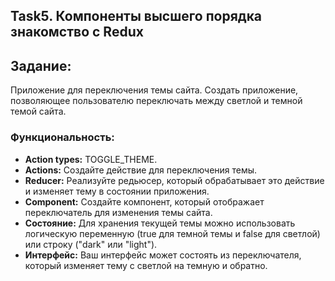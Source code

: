 ## Task5. Компоненты высшего порядка знакомство с Redux

## Задание: 
Приложение для переключения темы сайта. Создать приложение, позволяющее пользователю переключать между светлой и темной темой сайта.

### Функциональность:
* **Action types:** TOGGLE_THEME.
* **Actions:** Создайте действие для переключения темы.
* **Reducer:** Реализуйте редьюсер, который обрабатывает это действие и изменяет тему в состоянии приложения.
* **Component:** Создайте компонент, который отображает переключатель для изменения темы сайта.
* **Состояние:** Для хранения текущей темы можно использовать логическую переменную (true для темной темы и false для светлой) или строку ("dark" или "light").
* **Интерфейс:** Ваш интерфейс может состоять из переключателя, который изменяет тему с светлой на темную и обратно.